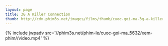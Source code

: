```yaml
---
layout: page
title: 3G A Killer Connection
thumb: http://cdn.phim3s.net/images/films/thumb/cuoc-goi-ma-3g-a-killer-connection-2013.jpg
---
```

{% include jwpadv src='//phim3s.net/phim-le/cuoc-goi-ma_5632/xem-phim//video.mp4' %}